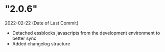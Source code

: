 # "2.0.6"

2022-02-22 (Date of Last Commit)

* Detached essblocks javascripts from the development environment to better sync
* Added changelog structure
